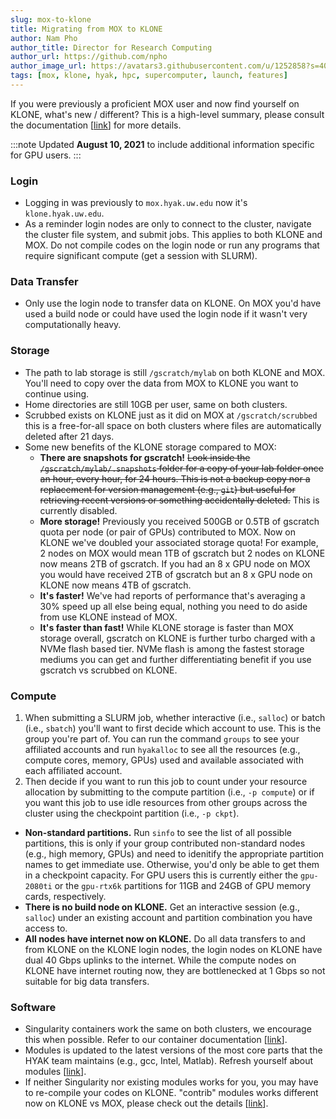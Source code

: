 ```yaml
---
slug: mox-to-klone
title: Migrating from MOX to KLONE
author: Nam Pho
author_title: Director for Research Computing
author_url: https://github.com/npho
author_image_url: https://avatars3.githubusercontent.com/u/1252858?s=400&v=4
tags: [mox, klone, hyak, hpc, supercomputer, launch, features]
---
```


If you were previously a proficient MOX user and now find yourself on KLONE, what's new / different? This is a high-level summary, please consult the documentation [[link](/docs)] for more details.

:::note
Updated **August 10, 2021** to include additional information specific for GPU users.
:::

### Login

* Logging in was previously to `mox.hyak.uw.edu` now it's `klone.hyak.uw.edu`.
* As a reminder login nodes are only to connect to the cluster, navigate the cluster file system, and submit jobs. This applies to both KLONE and MOX. Do not compile codes on the login node or run any programs that require significant compute (get a session with SLURM).

### Data Transfer

* Only use the login node to transfer data on KLONE. On MOX you'd have used a build node or could have used the login node if it wasn't very computationally heavy.

### Storage

* The path to lab storage is still `/gscratch/mylab` on both KLONE and MOX. You'll need to copy over the data from MOX to KLONE you want to continue using.
* Home directories are still 10GB per user, same on both clusters.
* Scrubbed exists on KLONE just as it did on MOX at `/gscratch/scrubbed` this is a free-for-all space on both clusters where files are automatically deleted after 21 days. 
* Some new benefits of the KLONE storage compared to MOX:
  * **There are snapshots for gscratch!** ~~Look inside the `/gscratch/mylab/.snapshots` folder for a copy of your lab folder once an hour, every hour, for 24 hours. This is not a backup copy nor a replacement for version management (e.g., `git`) but useful for retrieving recent versions or something accidentally deleted.~~ This is currently disabled.
  * **More storage!** Previously you received 500GB or 0.5TB of gscratch quota per node (or pair of GPUs) contributed to MOX. Now on KLONE we've doubled your associated storage quota! For example, 2 nodes on MOX would mean 1TB of gscratch but 2 nodes on KLONE now means 2TB of gscratch. If you had an 8 x GPU node on MOX you would have received 2TB of gscratch but an 8 x GPU node on KLONE now means 4TB of gscratch.
  * **It's faster!** We've had reports of performance that's averaging a 30% speed up all else being equal, nothing you need to do aside from use KLONE instead of MOX.
  * **It's faster than fast!** While KLONE storage is faster than MOX storage overall, gscratch on KLONE is further turbo charged with a NVMe flash based tier. NVMe flash is among the fastest storage mediums you can get and further differentiating benefit if you use gscratch vs scrubbed on KLONE.

### Compute

1. When submitting a SLURM job, whether interactive (i.e., `salloc`) or batch (i.e., `sbatch`) you'll want to first decide which account to use. This is the group you're part of. You can run the command `groups` to see your affiliated accounts and run `hyakalloc` to see all the resources (e.g., compute cores, memory, GPUs) used and available associated with each affiliated account.
2. Then decide if you want to run this job to count under your resource allocation by submitting to the compute partition (i.e., `-p compute`) or if you want this job to use idle resources from other groups across the cluster using the checkpoint partition (i.e., `-p ckpt`).

* **Non-standard partitions.** Run `sinfo` to see the list of all possible partitions, this is only if your group contributed non-standard nodes (e.g., high memory, GPUs) and need to idenitify the appropriate partition names to get immediate use. Otherwise, you'd only be able to get them in a checkpoint capacity. For GPU users this is currently either the `gpu-2080ti` or the `gpu-rtx6k` partitions for 11GB and 24GB of GPU memory cards, respectively.
* **There is no build node on KLONE.** Get an interactive session (e.g., `salloc`) under an existing account and partition combination you have access to. 
* **All nodes have internet now on KLONE.** Do all data transfers to and from KLONE on the KLONE login nodes, the login nodes on KLONE have dual 40 Gbps uplinks to the internet. While the compute nodes on KLONE have internet routing now, they are bottlenecked at 1 Gbps so not suitable for big data transfers. 

### Software

* Singularity containers work the same on both clusters, we encourage this when possible. Refer to our container documentation [[link](/docs/tools/containers)].
* Modules is updated to the latest versions of the most core parts that the HYAK team maintains (e.g., gcc, Intel, Matlab). Refresh yourself about modules [[link](/docs/tools/modules)].
* If neither Singularity nor existing modules works for you, you may have to re-compile your codes on KLONE. "contrib" modules works different now on KLONE vs MOX, please check out the details [[link](/docs/tools/modules#how-do-i-create-shared-lmod-modules-on-klone)].
